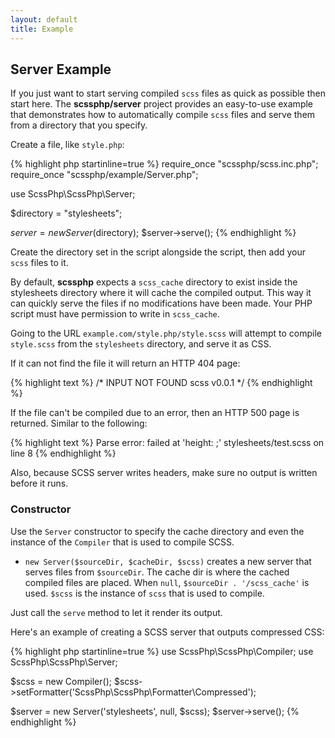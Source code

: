 ```yaml
---
layout: default
title: Example
---
```


## Server Example

If you just want to start serving compiled `scss` files as quick as possible
then start here. The **scssphp/server** project provides an easy-to-use example
that demonstrates how to automatically compile `scss` files and serve them from
a directory that you specify.

Create a file, like `style.php`:

{% highlight php startinline=true %}
require_once "scssphp/scss.inc.php";
require_once "scssphp/example/Server.php";

use ScssPhp\ScssPhp\Server;

$directory = "stylesheets";

$server = new Server($directory);
$server->serve();
{% endhighlight %}

Create the directory set in the script alongside the script, then add your
`scss` files to it.

By default, **scssphp** expects a `scss_cache` directory to exist inside the
stylesheets directory where it will cache the compiled output. This way it can
quickly serve the files if no modifications have been made. Your PHP script
must have permission to write in `scss_cache`.

Going to the URL `example.com/style.php/style.scss` will attempt to compile
`style.scss` from the `stylesheets` directory, and serve it as CSS.

If it can not find the file it will return an HTTP 404 page:

{% highlight text %}
/* INPUT NOT FOUND scss v0.0.1 */
{% endhighlight %}

If the file can't be compiled due to an error, then an HTTP 500 page is
returned. Similar to the following:

{% highlight text %}
Parse error: failed at 'height: ;' stylesheets/test.scss on line 8
{% endhighlight %}

Also, because SCSS server writes headers, make sure no output is written before
it runs.

### Constructor

Use the `Server` constructor to specify the cache directory and even the
instance of the `Compiler` that is used to compile SCSS.

* `new Server($sourceDir, $cacheDir, $scss)` creates a new server that
  serves files from `$sourceDir`. The cache dir is where the cached compiled
  files are placed. When `null`, `$sourceDir . '/scss_cache'` is used. `$scss`
  is the instance of `scss` that is used to compile.

Just call the `serve` method to let it render its output.

Here's an example of creating a SCSS server that outputs compressed CSS:

{% highlight php startinline=true %}
use ScssPhp\ScssPhp\Compiler;
use ScssPhp\ScssPhp\Server;

$scss = new Compiler();
$scss->setFormatter('ScssPhp\ScssPhp\Formatter\Compressed');

$server = new Server('stylesheets', null, $scss);
$server->serve();
{% endhighlight %}

